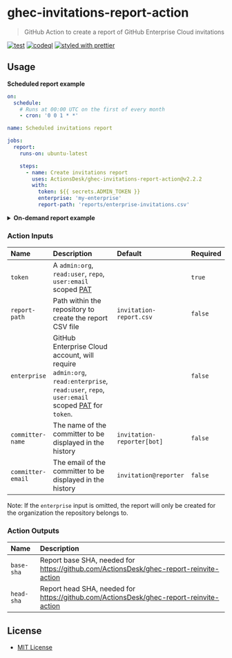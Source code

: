 # ghec-invitations-report-action

> GitHub Action to create a report of GitHub Enterprise Cloud invitations

[![test](https://github.com/ActionsDesk/ghec-invitations-report-action/actions/workflows/test.yml/badge.svg)](https://github.com/ActionsDesk/ghec-invitations-report-action/actions/workflows/test.yml) [![codeql](https://github.com/ActionsDesk/ghec-invitations-report-action/actions/workflows/codeql.yml/badge.svg)](https://github.com/ActionsDesk/ghec-invitations-report-action/actions/workflows/codeql.yml) [![styled with prettier](https://img.shields.io/badge/styled_with-prettier-ff69b4.svg)](https://github.com/prettier/prettier)

## Usage

**Scheduled report example**

```yml
on:
  schedule:
    # Runs at 00:00 UTC on the first of every month
    - cron: '0 0 1 * *'

name: Scheduled invitations report

jobs:
  report:
    runs-on: ubuntu-latest

    steps:
      - name: Create invitations report
        uses: ActionsDesk/ghec-invitations-report-action@v2.2.2
        with:
          token: ${{ secrets.ADMIN_TOKEN }}
          enterprise: 'my-enterprise'
          report-path: 'reports/enterprise-invitations.csv'
```

<details>
  <summary><strong>On-demand report example</strong></summary>

```yml
on:
  workflow_dispatch:
    inputs:
      enterprise:
        description: 'GitHub Enterprise Cloud account, if omitted the report will target the repository organization only'
        required: false
        default: 'my-enterprise'
      report-path:
        description: 'Path to the report file'
        default: 'reports/invitations.csv'
        required: false

name: Invitations

jobs:
  report:
    runs-on: ubuntu-latest

    steps:
      - name: Create invitations report
        uses: ActionsDesk/ghec-invitations-report-action@v2.2.2
        with:
          token: ${{ secrets.ADMIN_TOKEN }}
          enterprise: ${{ github.event.inputs.enterprise }}
          report-path: ${{ github.event.inputs.report-path }}
```

</details>

### Action Inputs

| Name              | Description                                                                                                                               | Default                    | Required |
| :---------------- | :---------------------------------------------------------------------------------------------------------------------------------------- | :------------------------- | :------- |
| `token`           | A `admin:org`, `read:user`, `repo`, `user:email` scoped [PAT]                                                                             |                            | `true`   |
| `report-path`     | Path within the repository to create the report CSV file                                                                                  | `invitation-report.csv`    | `false`  |
| `enterprise`      | GitHub Enterprise Cloud account, will require `admin:org`, `read:enterprise`, `read:user`, `repo`, `user:email` scoped [PAT] for `token`. |                            | `false`  |
| `committer-name`  | The name of the committer to be displayed in the history                                                                                  | `invitation-reporter[bot]` | `false`  |
| `committer-email` | The email of the committer to be displayed in the history                                                                                 | `invitation@reporter`      | `false`  |

Note: If the `enterprise` input is omitted, the report will only be created for the organization the repository belongs to.

### Action Outputs

| Name       | Description                                                                            |
| :--------- | :------------------------------------------------------------------------------------- |
| `base-sha` | Report base SHA, needed for https://github.com/ActionsDesk/ghec-report-reinvite-action |
| `head-sha` | Report head SHA, needed for https://github.com/ActionsDesk/ghec-report-reinvite-action |

## License

- [MIT License](./license)

[pat]: https://docs.github.com/en/github/authenticating-to-github/creating-a-personal-access-token 'Personal Access Token'
